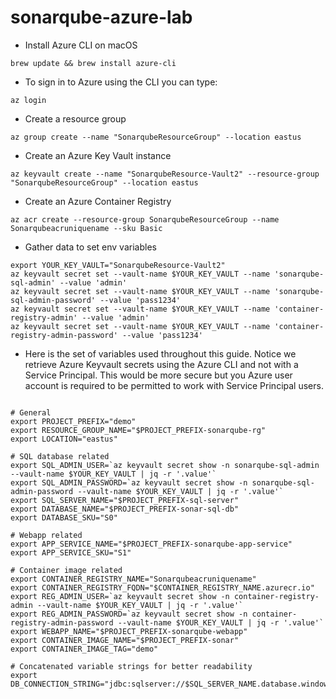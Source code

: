 # sonarqube-azure-lab

* Install Azure CLI on macOS

```
brew update && brew install azure-cli
```

* To sign in to Azure using the CLI you can type:

```
az login

```

* Create a resource group

```
az group create --name "SonarqubeResourceGroup" --location eastus

```

* Create an Azure Key Vault instance

```
az keyvault create --name "SonarqubeResource-Vault2" --resource-group "SonarqubeResourceGroup" --location eastus

```

* Create an Azure Container Registry

```
az acr create --resource-group SonarqubeResourceGroup --name Sonarqubeacruniquename --sku Basic
```

* Gather data to set env variables

```
export YOUR_KEY_VAULT="SonarqubeResource-Vault2"
az keyvault secret set --vault-name $YOUR_KEY_VAULT --name 'sonarqube-sql-admin' --value 'admin'
az keyvault secret set --vault-name $YOUR_KEY_VAULT --name 'sonarqube-sql-admin-password' --value 'pass1234'
az keyvault secret set --vault-name $YOUR_KEY_VAULT --name 'container-registry-admin' --value 'admin'
az keyvault secret set --vault-name $YOUR_KEY_VAULT --name 'container-registry-admin-password' --value 'pass1234'

```
* Here is the set of variables used throughout this guide. Notice we retrieve Azure Keyvault secrets using the Azure CLI and not with a Service Principal. This would be more secure but you Azure user account is required to be permitted to work with Service Principal users.
```

# General
export PROJECT_PREFIX="demo"
export RESOURCE_GROUP_NAME="$PROJECT_PREFIX-sonarqube-rg"
export LOCATION="eastus"

# SQL database related
export SQL_ADMIN_USER=`az keyvault secret show -n sonarqube-sql-admin --vault-name $YOUR_KEY_VAULT | jq -r '.value'`
export SQL_ADMIN_PASSWORD=`az keyvault secret show -n sonarqube-sql-admin-password --vault-name $YOUR_KEY_VAULT | jq -r '.value'`
export SQL_SERVER_NAME="$PROJECT_PREFIX-sql-server"
export DATABASE_NAME="$PROJECT_PREFIX-sonar-sql-db"
export DATABASE_SKU="S0"

# Webapp related 
export APP_SERVICE_NAME="$PROJECT_PREFIX-sonarqube-app-service"
export APP_SERVICE_SKU="S1"

# Container image related
export CONTAINER_REGISTRY_NAME="Sonarqubeacruniquename"
export CONTAINER_REGISTRY_FQDN="$CONTAINER_REGISTRY_NAME.azurecr.io"
export REG_ADMIN_USER=`az keyvault secret show -n container-registry-admin --vault-name $YOUR_KEY_VAULT | jq -r '.value'`
export REG_ADMIN_PASSWORD=`az keyvault secret show -n container-registry-admin-password --vault-name $YOUR_KEY_VAULT | jq -r '.value'`
export WEBAPP_NAME="$PROJECT_PREFIX-sonarqube-webapp"
export CONTAINER_IMAGE_NAME="$PROJECT_PREFIX-sonar"
export CONTAINER_IMAGE_TAG="demo"

# Concatenated variable strings for better readability
export DB_CONNECTION_STRING="jdbc:sqlserver://$SQL_SERVER_NAME.database.windows.net:1433;database=$DATABASE_NAME;user=$SQL_ADMIN_USER@$SQL_SERVER_NAME;password=$SQL_ADMIN_PASSWORD;encrypt=true;trustServerCertificate=false;hostNameInCertificate=*.database.windows.net;loginTimeout=30;"

```
